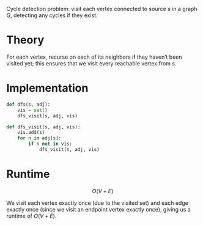 Cycle detection problem: visit each vertex connected to source $s$ in a graph $G$, detecting any cycles if they exist.

# Theory
For each vertex, recurse on each of its neighbors if they haven’t been visited yet; this ensures that we visit every reachable vertex from $s$.

# Implementation
```python
def dfs(s, adj):
	vis = set()
	dfs_visit(s, adj, vis)

def dfs_visit(s, adj, vis):
	vis.add(s)
	for n in adj[s]:
		if n not in vis:
			dfs_visit(n, adj, vis)
```

# Runtime
$$ O(V+E) $$

We visit each vertex exactly once (due to the visited set) and each edge exactly once (since we visit an endpoint vertex exactly once), giving us a runtime of $O(V+E)$.
